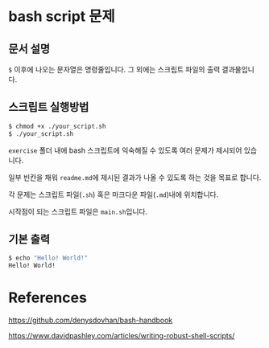 # bash script 문제

## 문서 설명
`$` 이후에 나오는 문자열은 명령줄입니다. 그 외에는 스크립트 파일의 출력 결과물입니다.


## 스크립트 실행방법

```bash
$ chmod +x ./your_script.sh
$ ./your_script.sh
```


`exercise` 폴더 내에 bash 스크립트에 익숙해질 수 있도록 여러 문제가 제시되어 있습니다.

일부 빈칸을 채워 `readme.md`에 제시된 결과가 나올 수 있도록 하는 것을 목표로 합니다.

각 문제는 스크립트 파일(`.sh`) 혹은 마크다운 파일(`.md`)내에 위치합니다.

시작점이 되는 스크립트 파일은 `main.sh`입니다.


## 기본 출력
```bash
$ echo "Hello! World!"
Hello! World!
```


# References

https://github.com/denysdovhan/bash-handbook

https://www.davidpashley.com/articles/writing-robust-shell-scripts/